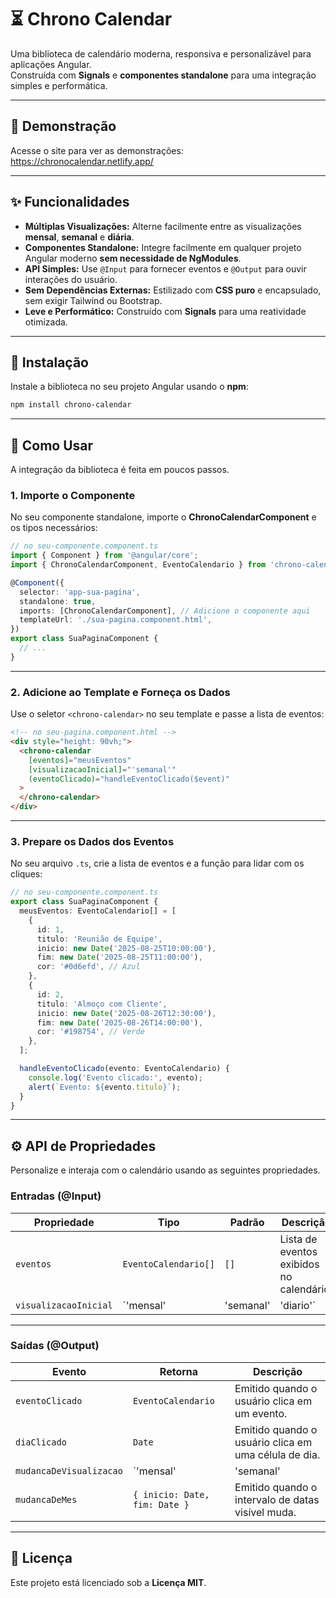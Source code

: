 # ⏳ Chrono Calendar

Uma biblioteca de calendário moderna, responsiva e personalizável para aplicações Angular.  
Construída com **Signals** e **componentes standalone** para uma integração simples e performática.

---

## 🎥 Demonstração

Acesse o site para ver as demonstrações:
https://chronocalendar.netlify.app/

---

## ✨ Funcionalidades

- **Múltiplas Visualizações:** Alterne facilmente entre as visualizações **mensal**, **semanal** e **diária**.  
- **Componentes Standalone:** Integre facilmente em qualquer projeto Angular moderno **sem necessidade de NgModules**.  
- **API Simples:** Use `@Input` para fornecer eventos e `@Output` para ouvir interações do usuário.  
- **Sem Dependências Externas:** Estilizado com **CSS puro** e encapsulado, sem exigir Tailwind ou Bootstrap.  
- **Leve e Performático:** Construído com **Signals** para uma reatividade otimizada.

---

## 💾 Instalação

Instale a biblioteca no seu projeto Angular usando o **npm**:

```bash
npm install chrono-calendar
```

---

## 🚀 Como Usar

A integração da biblioteca é feita em poucos passos.

### **1. Importe o Componente**

No seu componente standalone, importe o **ChronoCalendarComponent** e os tipos necessários:

```ts
// no seu-componente.component.ts
import { Component } from '@angular/core';
import { ChronoCalendarComponent, EventoCalendario } from 'chrono-calendar';

@Component({
  selector: 'app-sua-pagina',
  standalone: true,
  imports: [ChronoCalendarComponent], // Adicione o componente aqui
  templateUrl: './sua-pagina.component.html',
})
export class SuaPaginaComponent {
  // ...
}
```

---

### **2. Adicione ao Template e Forneça os Dados**

Use o seletor `<chrono-calendar>` no seu template e passe a lista de eventos:

```html
<!-- no seu-pagina.component.html -->
<div style="height: 90vh;">
  <chrono-calendar
    [eventos]="meusEventos"
    [visualizacaoInicial]="'semanal'"
    (eventoClicado)="handleEventoClicado($event)"
  >
  </chrono-calendar>
</div>
```

---

### **3. Prepare os Dados dos Eventos**

No seu arquivo `.ts`, crie a lista de eventos e a função para lidar com os cliques:

```ts
// no seu-componente.component.ts
export class SuaPaginaComponent {
  meusEventos: EventoCalendario[] = [
    {
      id: 1,
      titulo: 'Reunião de Equipe',
      inicio: new Date('2025-08-25T10:00:00'),
      fim: new Date('2025-08-25T11:00:00'),
      cor: '#0d6efd', // Azul
    },
    {
      id: 2,
      titulo: 'Almoço com Cliente',
      inicio: new Date('2025-08-26T12:30:00'),
      fim: new Date('2025-08-26T14:00:00'),
      cor: '#198754', // Verde
    },
  ];

  handleEventoClicado(evento: EventoCalendario) {
    console.log('Evento clicado:', evento);
    alert(`Evento: ${evento.titulo}`);
  }
}
```

---

## ⚙️ API de Propriedades

Personalize e interaja com o calendário usando as seguintes propriedades.

### **Entradas (@Input)**

| Propriedade           | Tipo                               | Padrão   | Descrição                                      |
|----------------------|----------------------------------|-----------|------------------------------------------------|
| `eventos`           | `EventoCalendario[]`             | `[]`      | Lista de eventos exibidos no calendário.       |
| `visualizacaoInicial` | `'mensal' | 'semanal' | 'diario'` | `'mensal'` | Define qual visualização é carregada primeiro. |

---

### **Saídas (@Output)**

| Evento                | Retorna                 | Descrição                                                       |
|----------------------|------------------------|----------------------------------------------------------------|
| `eventoClicado`      | `EventoCalendario`     | Emitido quando o usuário clica em um evento.                   |
| `diaClicado`         | `Date`                | Emitido quando o usuário clica em uma célula de dia.           |
| `mudancaDeVisualizacao` | `'mensal' | 'semanal' | 'diario'` | Emitido ao trocar o tipo de visualização.                       |
| `mudancaDeMes`       | `{ inicio: Date, fim: Date }` | Emitido quando o intervalo de datas visível muda.              |

---

## 📄 Licença

Este projeto está licenciado sob a **Licença MIT**.
